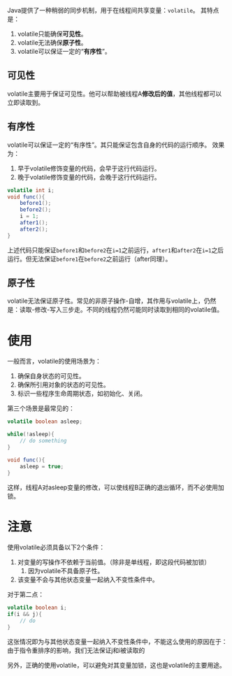 Java提供了一种稍弱的同步机制，用于在线程间共享变量：`volatile`。
其特点是：
1. volatile只能确保**可见性**。
2. volatile无法确保**原子性**。
3. volatile可以保证一定的“**有序性**”。

## 可见性
volatile主要用于保证可见性。他可以帮助被线程A**修改后的值**，其他线程都可以立即读取到。

## 有序性
volatile可以保证一定的“有序性”。其只能保证包含自身的代码的运行顺序。
效果为：
1. 早于volatile修饰变量的代码，会早于这行代码运行。
2. 晚于volatile修饰变量的代码，会晚于这行代码运行。

```java
volatile int i;
void func(){
	before1();
	before2();
	i = 1;
	after1();
	after2();
}
```

上述代码只能保证`before1`和`before2`在`i=1`之前运行，`after1`和`after2`在`i=1`之后运行。但无法保证`before1`在`before2`之前运行（after同理）。

## 原子性
volatile无法保证原子性。常见的非原子操作-自增，其作用与volatile上，仍然是：读取-修改-写入三步走。不同的线程仍然可能同时读取到相同的volatile值。

# 使用
一般而言，volatile的使用场景为：
1. 确保自身状态的可见性。
2. 确保所引用对象的状态的可见性。
3. 标识一些程序生命周期状态，如初始化、关闭。

第三个场景是最常见的：
```java
volatile boolean asleep;

while(!asleep){
	// do something
}

void func(){
	asleep = true;
}
```

这样，线程A对asleep变量的修改，可以使线程B正确的退出循环，而不必使用加锁。

# 注意
使用volatile必须具备以下2个条件：
1. 对变量的写操作不依赖于当前值。（除非是单线程，即这段代码被加锁）
	1. 因为volatile不具备原子性。
2. 该变量不会与其他状态变量一起纳入不变性条件中。

对于第二点：
```java
volatile boolean i;
if(i && j){
	// do
}
```
这张情况即为与其他状态变量一起纳入不变性条件中，不能这么使用的原因在于：
由于指令重排序的影响，我们无法保证j和i被读取的

另外，正确的使用volatile，可以避免对其变量加锁，这也是volatile的主要用途。